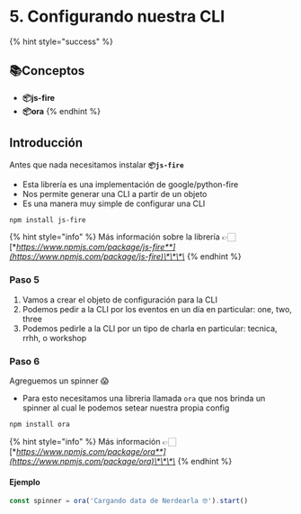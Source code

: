 # 5. Configurando nuestra CLI

{% hint style="success" %}
##  📚Conceptos

* **📦js-fire** 
* **📦ora** 
{% endhint %}

## Introducción

Antes que nada necesitamos instalar **`📦js-fire`**  

* Esta librería es una implementación de google/python-fire
* Nos permite generar una CLI a partir de un objeto
* Es una manera muy simple de configurar una CLI

```bash
npm install js-fire
```

{% hint style="info" %}
Más información sobre la librería 👉🏻[**https://www.npmjs.com/package/js-fire**](https://www.npmjs.com/package/js-fire)\*\*\*\*
{% endhint %}

### Paso 5

1. Vamos a crear el objeto de configuración para la CLI
2. Podemos pedir a la CLI por los eventos en un día en particular: one, two, three
3. Podemos pedirle a la CLI por un tipo de charla en particular: tecnica, rrhh, o workshop

### Paso 6

Agreguemos un spinner 😱

* Para esto necesitamos una libreria llamada `ora` que nos brinda un spinner al cual le podemos setear nuestra propia config

```bash
npm install ora
```

{% hint style="info" %}
Más información 👉🏻[**https://www.npmjs.com/package/ora**](https://www.npmjs.com/package/ora)\*\*\*\*
{% endhint %}

#### Ejemplo

```javascript
const spinner = ora('Cargando data de Nerdearla 🤓').start()
```

